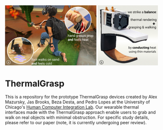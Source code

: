 <p align="center">

![Figure 1.](https://github.com/humancomputerintegration/ThermalGrasp/blob/master/Images/Fig-01-Large.jpg?raw=true)

</p>

# ThermalGrasp

This is a repository for the prototype ThermalGrasp devices created by Alex Mazursky, Jas Brooks, Beza Desta, and Pedro Lopes at the University of Chicago's [Human Computer Integration Lab](https://lab.plopes.org/). Our wearable thermal interfaces made with the ThermalGrasp approach enable users to grab and walk on real objects with minimal obstruction. For specific study details, please refer to our paper (note, it is currently undergoing peer review).
